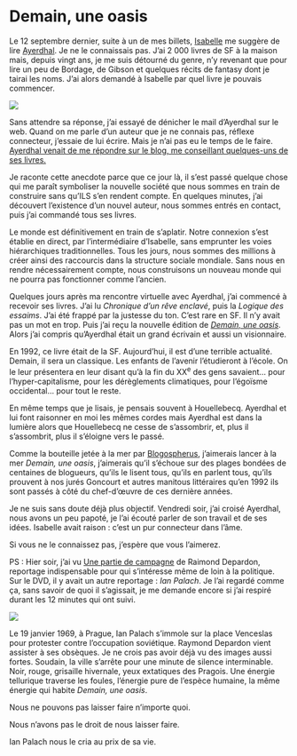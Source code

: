 # Demain, une oasis

Le 12 septembre dernier, suite à un de mes billets, [Isabelle](https://tcrouzet.com/2006/09/12/matrix-connexion/#comment-1533) me suggère de lire [Ayerdhal](http://fr.wikipedia.org/wiki/Ayerdhal). Je ne le connaissais pas. J’ai 2 000 livres de SF à la maison mais, depuis vingt ans, je me suis détourné du genre, n’y revenant que pour lire un peu de Bordage, de Gibson et quelques récits de fantasy dont je tairai les noms. J’ai alors demandé à Isabelle par quel livre je pouvais commencer.

![](https://tcrouzet.com/images_tc/oasis.jpg)

Sans attendre sa réponse, j’ai essayé de dénicher le mail d’Ayerdhal sur le web. Quand on me parle d’un auteur que je ne connais pas, réflexe connecteur, j’essaie de lui écrire. Mais je n’ai pas eu le temps de le faire. [Ayerdhal venait de me répondre sur le blog, me conseillant quelques-uns de ses livres.](https://tcrouzet.com/2006/09/12/matrix-connexion/#comment-1535)

Je raconte cette anecdote parce que ce jour là, il s’est passé quelque chose qui me paraît symboliser la nouvelle société que nous sommes en train de construire sans qu’ILS s’en rendent compte. En quelques minutes, j’ai découvert l’existence d’un nouvel auteur, nous sommes entrés en contact, puis j’ai commandé tous ses livres.

Le monde est définitivement en train de s’aplatir. Notre connexion s’est établie en direct, par l’intermédiaire d’Isabelle, sans emprunter les voies hiérarchiques traditionnelles. Tous les jours, nous sommes des millions à créer ainsi des raccourcis dans la structure sociale mondiale. Sans nous en rendre nécessairement compte, nous construisons un nouveau monde qui ne pourra pas fonctionner comme l’ancien.

Quelques jours après ma rencontre virtuelle avec Ayerdhal, j’ai commencé à recevoir ses livres. J’ai lu *Chronique d’un rêve enclavé*, puis la *Logique des essaims*. J’ai été frappé par la justesse du ton. C’est rare en SF. Il n’y avait pas un mot en trop. Puis j’ai reçu la nouvelle édition de [*Demain, une oasis*](http://www.amazon.fr/Demain-une-oasis-Ayerdhal/dp/2846261172/sr=8-1/qid=1163958050/ref=sr_1_1/402-5334915-1934535?ie=UTF8&s=books). Alors j’ai compris qu’Ayerdhal était un grand écrivain et aussi un visionnaire.

En 1992, ce livre était de la SF. Aujourd’hui, il est d’une terrible actualité. Demain, il sera un classique. Les enfants de l’avenir l’étudieront à l’école. On le leur présentera en leur disant qu’à la fin du XX<sup>e</sup> des gens savaient… pour l’hyper-capitalisme, pour les dérèglements climatiques, pour l’égoïsme occidental… pour tout le reste.

En même temps que je lisais, je pensais souvent à Houellebecq. Ayerdhal et lui font raisonner en moi les mêmes cordes mais Ayerdhal est dans la lumière alors que Houellebecq ne cesse de s’assombrir, et, plus il s’assombrit, plus il s’éloigne vers le passé.

Comme la bouteille jetée à la mer par [Blogospherus](https://tcrouzet.com/2006/11/18/bouteille-a-la-mer/), j’aimerais lancer à la mer *Demain, une oasis*, j’aimerais qu’il s’échoue sur des plages bondées de centaines de blogueurs, qu’ils le lisent tous, qu’ils en parlent tous, qu’ils prouvent à nos jurés Goncourt et autres manitous littéraires qu’en 1992 ils sont passés à côté du chef-d’œuvre de ces dernière années.

Je ne suis sans doute déjà plus objectif. Vendredi soir, j’ai croisé Ayerdhal, nous avons un peu papoté, je l’ai écouté parler de son travail et de ses idées. Isabelle avait raison : c’est un pur connecteur dans l’âme.

Si vous ne le connaissez pas, j’espère que vous l’aimerez.

PS : Hier soir, j’ai vu [Une partie de campagne](http://www.filmdeculte.com/film/film.php?id=75) de Raimond Depardon, reportage indispensable pour qui s’intéresse même de loin à la politique. Sur le DVD, il y avait un autre reportage : *Ian Palach*. Je l’ai regardé comme ça, sans savoir de quoi il s’agissait, je me demande encore si j’ai respiré durant les 12 minutes qui ont suivi.

![](https://tcrouzet.com//images_tc/ianpalach.jpg)

Le 19 janvier 1969, à Prague, Ian Palach s’immole sur la place Venceslas pour protester contre l’occupation soviétique. Raymond Depardon vient assister à ses obsèques. Je ne crois pas avoir déjà vu des images aussi fortes. Soudain, la ville s’arrête pour une minute de silence interminable. Noir, rouge, grisaille hivernale, yeux extatiques des Pragois. Une énergie tellurique traverse les foules, l’énergie pure de l’espèce humaine, la même énergie qui habite *Demain, une oasis*.

Nous ne pouvons pas laisser faire n’importe quoi.

Nous n’avons pas le droit de nous laisser faire.

Ian Palach nous le cria au prix de sa vie.